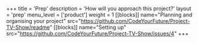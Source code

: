 +++
title = 'Prep'
description = 'How will you approach this project?'
layout = 'prep'
menu_level = ['product']
weight = 1
[[blocks]]
name="Planning and organising your project"
src="https://github.com/CodeYourFuture/Project-TV-Show/readme"
[[blocks]]
name="Setting up"
src="https://github.com/CodeYourFuture/Project-TV-Show/issues/4"
+++
